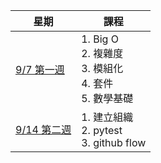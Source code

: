 星期 | 課程
----|----
[9/7 第一週](https://github.com/yucing/alg111a/blob/main/week1.md) | 1. Big O <br> 2. 複雜度 <br> 3. 模組化 <br> 4. 套件 <br> 5. 數學基礎
[9/14 第二週](https://github.com/yucing/alg111a/blob/main/week2.md) | 1. 建立組織 <br> 2. pytest <br> 3. github flow <br>